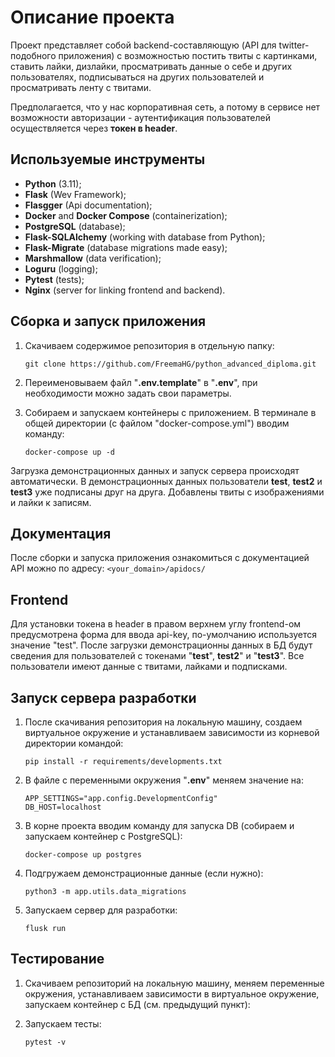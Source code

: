 # Описание проекта
Проект представляет собой backend-составляющую (API для twitter-подобного приложения) с возможностью постить твиты 
с картинками, ставить лайки, дизлайки, просматривать данные о себе и других пользователях, подписываться на других 
пользователей и просматривать ленту с твитами.

Предполагается, что у нас корпоративная сеть, а потому в сервисе нет возможности авторизации - 
аутентификация пользователей осуществляется через **токен в header**.

## Используемые инструменты
* **Python** (3.11);
* **Flask** (Wev Framework);
* **Flasgger** (Api documentation);
* **Docker** and **Docker Compose** (containerization);
* **PostgreSQL** (database);
* **Flask-SQLAlchemy** (working with database from Python);
* **Flask-Migrate** (database migrations made easy);
* **Marshmallow** (data verification);
* **Loguru** (logging);
* **Pytest** (tests);
* **Nginx** (server for linking frontend and backend).

## Сборка и запуск приложения
1. Скачиваем содержимое репозитория в отдельную папку:
    ```
    git clone https://github.com/FreemaHG/python_advanced_diploma.git
    ```
2. Переименовываем файл "**.env.template**" в "**.env**", при необходимости можно задать свои параметры.


3. Собираем и запускаем контейнеры с приложением. В терминале в общей директории (с файлом "docker-compose.yml") 
вводим команду:
    ```
    docker-compose up -d
    ```

Загрузка демонстрационных данных и запуск сервера происходят автоматически. 
В демонстрационных данных пользователи **test**, **test2** и **test3** уже подписаны друг на друга. 
Добавлены твиты с изображениями и лайки к записям.

## Документация

После сборки и запуска приложения ознакомиться с документацией API можно по адресу:
    ```
    <your_domain>/apidocs/
    ```

## Frontend

Для установки токена в header в правом верхнем углу frontend-ом предусмотрена форма для ввода api-key, 
по-умолчанию используется значение "test". После загрузки демонстрационны данных в БД будут сведения для 
пользователей с токенами "**test**", **test2**" и "**test3**". 
Все пользователи имеют данные с твитами, лайками и подписками.

## Запуск сервера разработки

1. После скачивания репозитория на локальную машину, создаем виртуальное окружение и устанавливаем зависимости 
    из корневой директории командой:
    ```
    pip install -r requirements/developments.txt
    ```
   
2. В файле с переменными окружения "**.env**" меняем значение на:
    ```
    APP_SETTINGS="app.config.DevelopmentConfig"
    DB_HOST=localhost
    ```
   
2. В корне проекта вводим команду для запуска DB (собираем и запускаем контейнер с PostgreSQL):
    ```
    docker-compose up postgres
    ```
   
3. Подгружаем демонстрационные данные (если нужно):
    ```
    python3 -m app.utils.data_migrations
    ```
   
4. Запускаем сервер для разработки:
    ```
    flusk run
    ```

## Тестирование

1. Скачиваем репозиторий на локальную машину, меняем переменные окружения, устанавливаем зависимости 
    в виртуальное окружение, запускаем контейнер с БД (см. предыдущий пункт):


2. Запускаем тесты:
    ```
    pytest -v
    ```